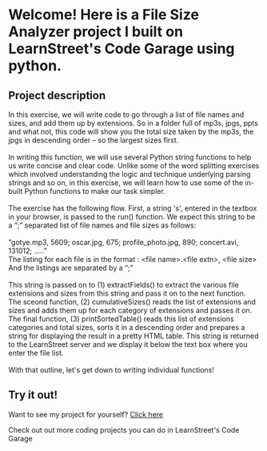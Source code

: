 
Welcome! Here is a File Size Analyzer project I built on LearnStreet's Code Garage using python.
===============================================================================================================

Project description
-------------------------

In this exercise, we will write code to go through a list of file names and sizes, and add them up by extensions. So in a folder full of mp3s, jpgs, ppts and what not, this code will show you the total size taken by the mp3s, the jpgs in descending order – so the largest sizes first.<br>
<br>
In writing this function, we will use several Python string functions to help us write concise and clear code. Unlike some of the word splitting exercises which involved understanding the logic and technique underlying parsing strings and so on, in this exercise, we will learn how to use some of the in-built Python functions to make our task simpler.<br>
<br>
The exercise has the following flow. First, a string 's', entered in the textbox in your browser, is passed to the run() function. We expect this string to be a “;” separated list of file names and file sizes as follows:<br>
<br>
“gotye.mp3, 5609; oscar.jpg, 675; profile_photo.jpg, 890; concert.avi, 131012; …..”<br>
The listing for each file is in the format : &lt;file name&gt;.&lt;file extn&gt;, &lt;file size&gt;<br>
And the listings are separated by a “;”<br>
<br>
This string is passed on to (1) extractFields() to extract the various file extensions and sizes from this string and pass it on to the next function. The sceond function, (2) cumulativeSizes() reads the list of extensions and sizes and adds them up for each category of extensions and passes it on. The final function, (3) printSortedTable() reads this list of extensions categories and total sizes, sorts it in a descending order and prepares a string for displaying the result in a pretty HTML table. This string is returned to the LearnStreet server and we display it below the text box where you enter the file list.<br>
<br>
With that outline, let's get down to writing individual functions! <br>

Try it out!
--------------

Want to see my project for yourself? [Click here](http://www.learnstreet.com//profile/52b0ae3076b99c0379003557?page_name=project)

Check out out more coding projects you can do in LearnStreet's Code Garage
		